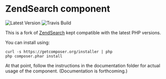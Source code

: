 # ZendSearch component

![Latest Version](https://img.shields.io/github/v/tag/handcraftedinthealps/zendsearch.svg?sort=semver)
![Travis Build](https://img.shields.io/travis/handcraftedinthealps/zendsearch.svg?label=travis)

This is a fork of [ZendSearch](https://github.com/zendframework/ZendSearch) kept compatible with the latest PHP versions.

You can install using:

```
curl -s https://getcomposer.org/installer | php
php composer.phar install
```

At that point, follow the instructions in the documentation folder for actual
usage of the component. (Documentation is forthcoming.)
